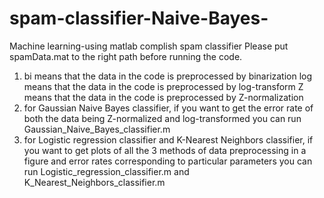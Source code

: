 # spam-classifier-Naive-Bayes-
Machine learning-using matlab complish spam classifier
Please put spamData.mat to the right path before running the code.
1. bi  means that the data in the code is preprocessed by binarization
   log means that the data in the code is preprocessed by log-transform
   Z   means that the data in the code is preprocessed by Z-normalization
2. for Gaussian Naive Bayes classifier,
   if you want to get the error rate of both the data being Z-normalized and log-transformed
   you can run Gaussian_Naive_Bayes_classifier.m
3. for Logistic regression classifier and K-Nearest Neighbors classifier,
   if you want to get plots of all the 3 methods of data preprocessing in a figure and error rates corresponding to particular parameters
   you can run Logistic_regression_classifier.m and K_Nearest_Neighbors_classifier.m
